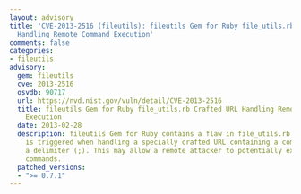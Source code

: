 ```yaml
---
layout: advisory
title: 'CVE-2013-2516 (fileutils): fileutils Gem for Ruby file_utils.rb Crafted URL
  Handling Remote Command Execution'
comments: false
categories:
- fileutils
advisory:
  gem: fileutils
  cve: 2013-2516
  osvdb: 90717
  url: https://nvd.nist.gov/vuln/detail/CVE-2013-2516
  title: fileutils Gem for Ruby file_utils.rb Crafted URL Handling Remote Command
    Execution
  date: 2013-02-28
  description: fileutils Gem for Ruby contains a flaw in file_utils.rb. The issue
    is triggered when handling a specially crafted URL containing a command after
    a delimiter (;). This may allow a remote attacker to potentially execute arbitrary
    commands.
  patched_versions:
  - ">= 0.7.1"
---
```

